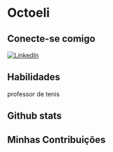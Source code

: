 # Octoeli

## Conecte-se comigo 
 [![LinkedIn](https://img.shields.io/badge/Instragram-FFF?style=for-the-badge&logo=instagram)](https://www.linkedin.com/in/SEUUSERNAME/) 

## Habilidades

professor de tenis

## Github stats

## Minhas Contribuições